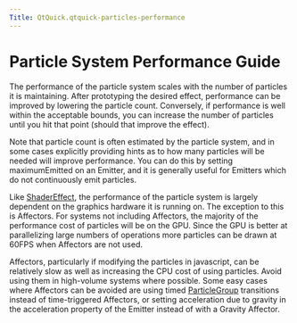 ```yaml
---
Title: QtQuick.qtquick-particles-performance
---
```

        
Particle System Performance Guide
=================================

<span class="subtitle"></span>
<span id="details"></span>
The performance of the particle system scales with the number of particles it is maintaining. After prototyping the desired effect, performance can be improved by lowering the particle count. Conversely, if performance is well within the acceptable bounds, you can increase the number of particles until you hit that point (should that improve the effect).

Note that particle count is often estimated by the particle system, and in some cases explicitly providing hints as to how many particles will be needed will improve performance. You can do this by setting maximumEmitted on an Emitter, and it is generally useful for Emitters which do not continuously emit particles.

Like [ShaderEffect](../QtQuick.ShaderEffect.md), the performance of the particle system is largely dependent on the graphics hardware it is running on. The exception to this is Affectors. For systems not including Affectors, the majority of the performance cost of particles will be on the GPU. Since the GPU is better at parallelizing large numbers of operations more particles can be drawn at 60FPS when Affectors are not used.

Affectors, particularly if modifying the particles in javascript, can be relatively slow as well as increasing the CPU cost of using particles. Avoid using them in high-volume systems where possible. Some easy cases where Affectors can be avoided are using timed [ParticleGroup](../QtQuick.Particles.ParticleGroup.md) transitions instead of time-triggered Affectors, or setting acceleration due to gravity in the acceleration property of the Emitter instead of with a Gravity Affector.

